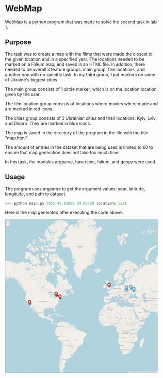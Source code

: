 # WebMap

WebMap is a python program that was made to solve the second task in lab 1.

## Purpose

The task was to create a map with the films that were made the closest to the given location and in a specified year. The locations needed to be marked on a Folium map, and saved in an HTML file. In addition, there needed to be overall 3 feature groups: main group, film locations, and another one with no specific task. In my third group, I put markers on some of Ukraine's biggest cities.

The main group consists of 1 circle marker, which is on the location location given by the user.

The film location group consists of locations where movies where made and are marked in red icons.

The cities group consists of 3 Ukrainian cities and their locations: Kyiv, Lviv, and Dnipro. They are marked in blue icons.

The map is saved in the directory of the program in the file with the title "map.html".

The amount of entries in the dataset that are being used is limited to 60 to ensure that map generation does not take too much time.

In this task, the modules argparse, haversine, folium, and geopy were used.

## Usage

The program uses argparse to get the argument values: year, latitude, longitude, and path to dataset.

```python
>>> python main.py 2015 49.83826 24.02324 locations.list
```
Here is the map generated after executing the code above:

![Map example](example.jpg?raw=true)

